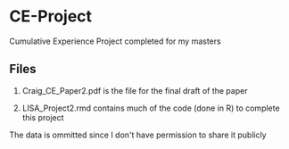 # CE-Project
Cumulative Experience Project completed for my masters

## Files

1. Craig_CE_Paper2.pdf is the file for the final draft of the paper

1. LISA_Project2.rmd contains much of the code (done in R) to complete this project

The data is ommitted since I don't have permission to share it publicly
